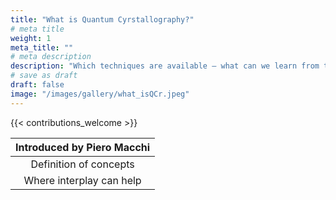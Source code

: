 ```yaml
---
title: "What is Quantum Cyrstallography?"
# meta title
weight: 1
meta_title: ""
# meta description
description: "Which techniques are available – what can we learn from them?"
# save as draft
draft: false
image: "/images/gallery/what_isQCr.jpeg"
---
```


{{< contributions_welcome >}}

|Introduced by **Piero Macchi**|
|:-----------:|
| Definition of concepts|
| Where interplay can help|
